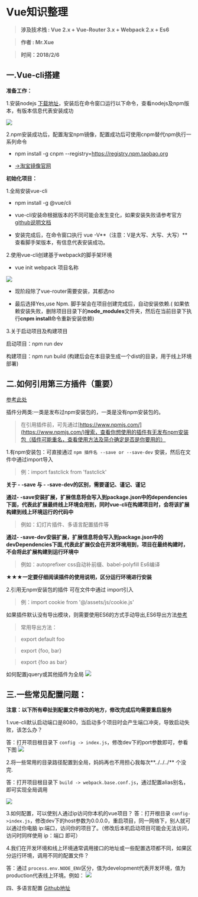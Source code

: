 # Vue知识整理 #
> **涉及技术栈 : Vue 2.x + Vue-Router 3.x + Webpack 2.x + Es6**

> **作者 :  Mr.Xue**

> **时间：2018/2/6**



## 一.Vue-cli搭建 ##

**准备工作：**

1.安装nodejs [下载地址](http://nodejs.cn/download/)，安装后在命令窗口运行以下命令，查看nodejs及npm版本，有版本信息代表安装成功

![](https://i.imgur.com/6QeirZw.png)

2.npm安装成功后，配置淘宝npm镜像，配置成功后可使用cnpm替代npm执行一系列命令

- npm install -g cnpm --registry=https://registry.npm.taobao.org

- [→淘宝镜像官网](https://npm.taobao.org/)


**初始化项目：**

1.全局安装vue-cli

- npm install -g @vue/cli

- vue-cli安装命根据版本的不同可能会发生变化，如果安装失败请参考官方[github说明文档](https://github.com/vuejs/vue-cli)

- 安装完成后，在命令窗口执行 vue -V**（注意：V是大写、大写、大写）**查看脚手架版本，有信息代表安装成功。


2.使用vue-cli创建基于webpack的脚手架环境

- vue init webpack 项目名称

![](https://i.imgur.com/KYfRYPg.png)

- 现阶段除了vue-router需要安装，其都选no

- 最后选择Yes,use Npm. 脚手架会在项目创建完成后，自动安装依赖.( 如果依赖安装失败，删除项目目录下的**node_modules**文件夹，然后在当前目录下执行**cnpm install**命令重新安装依赖)

3.关于启动项目及构建项目

启动项目：npm run dev

构建项目：npm run build  (构建后会在本目录生成一个dist的目录，用于线上环境部署)

## 二.如何引用第三方插件（重要） ##
[参考此处](https://segmentfault.com/a/1190000007020623)

插件分两类:一类是发布过npm安装包的，一类是没有npm安装包的。

> 在引用插件前，可先通过[https://www.npmjs.com/](https://www.npmjs.com/)搜索，查看你想使用的插件有无发布npm安装包（插件可能重名，查看使用方法及简介确定是否是你要用的）

1.有npm安装包：可直接通过 `npm 插件名 --save or --save-dev` 安装，然后在文件中通过import导入
> 例：import fastclick from 'fastclick'

**关于 - -save 与 - -save-dev的区别，需要谨记、谨记、谨记**

**通过- -save安装扩展，扩展信息将会写入到package.json中的dependencies下面，代表此扩展最终线上环境会用到，同时vue-cli在构建项目时，会将该扩展构建到线上环境运行的代码中**
> 例如：幻灯片插件、多语言配置插件等

**通过- -save-dev安装扩展，扩展信息将会写入到package.json中的devDependencies下面,代表此扩展仅会在开发环境用到，项目在最终构建时，不会将此扩展构建到运行环境中**

> 例如：autoprefixer css自动补前缀、babel-polyfill Es6编译

**★★★一定要仔细阅读插件的使用说明，区分运行环境进行安装**


2.引用无npm安装包的插件
可在文件中通过 import引入
> 例：import cookie from '@/assets/js/cookie.js'

如果插件默认没有导出模块，则需要使用ES6的方式手动导出,ES6导出方法[参考](https://www.cnblogs.com/benpaodexiaopangzi/p/6085519.html)
> 常用导出方法：

> export default foo

> export {foo, bar}

> export {foo as bar}


如何配置jquery或其他插件为全局
![](https://i.imgur.com/gqL2GHM.png)

## 三.一些常见配置问题： ##
**注意：以下所有牵扯到配置文件修改的地方，修改完成后均需要重启服务**

1.vue-cli默认启动端口是8080，当启动多个项目时会产生端口冲突，导致启动失败，该怎么办？

答：打开项目根目录下 `config -> index.js`，修改dev下的port参数即可，参看下图
![](https://i.imgur.com/eARfglA.png)

2.将一些常用的目录路径配置到全局，妈妈再也不用担心我每次**../../../** 个没完.

答：打开项目根目录下 `build -> webpack.base.conf.js`，通过配置alias别名，即可实现全局调用

![](https://i.imgur.com/vao3K2B.png)

3.如何配置，可以使别人通过ip访问你本机的vue项目？
答：打开根目录 `config->index.js`，修改dev下的host参数为0.0.0.0，重启项目，同一网络下，别人就可以通过你电脑  ip:端口，访问你的项目了。（修改后本机启动项目可能会无法访问，访问时同样使用 ip：端口 即可）

4.我们在开发环境和线上环境通常调用接口的地址或一些配置选项都不同，如果区分运行环境，调用不同的配置文件？

答：通过 `process.env.NODE_ENV`区分，值为development代表开发环境，值为production代表线上环境。例如：
![](https://i.imgur.com/DOmvXEs.png)



四、多语言配置 [Github地址](https://github.com/Mr-xue/vue-doc-share/blob/master/%E5%A4%9A%E8%AF%AD%E8%A8%80%E9%85%8D%E7%BD%AE%E7%AE%80%E4%BB%8B.md)